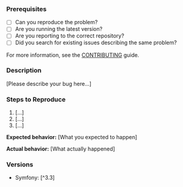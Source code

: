 ### Prerequisites

* [ ] Can you reproduce the problem?
* [ ] Are you running the latest version?
* [ ] Are you reporting to the correct repository?
* [ ] Did you search for existing issues describing the same problem?

For more information, see the [CONTRIBUTING](./CONTRIBUTING.md) guide.

### Description

[Please describe your bug here...]

### Steps to Reproduce

1. [...]
2. [...]
3. [...]

**Expected behavior:** [What you expected to happen]

**Actual behavior:** [What actually happened]

### Versions

* Symfony: [^3.3]
